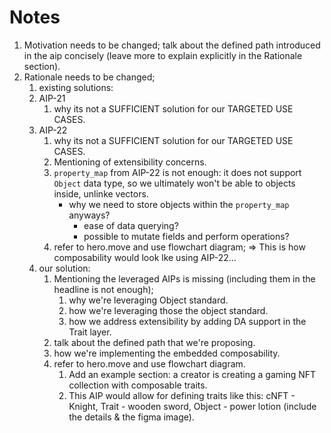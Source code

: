 # Notes

1. Motivation needs to be changed; talk about the defined path introduced in the aip concisely (leave more to explain explicitly in the Rationale section).
2. Rationale needs to be changed;
   1. existing solutions:
   2. AIP-21
      1. why its not a SUFFICIENT solution for our TARGETED USE CASES.
   3. AIP-22
      1. why its not a SUFFICIENT solution for our TARGETED USE CASES.
      2. Mentioning of extensibility concerns.
      3. `property_map` from AIP-22 is not enough: it does not support `Object` data type, so we ultimately won't be able to objects inside, unlinke vectors.
         - why we need to store objects within the `property_map` anyways?
           - ease of data querying?
           - possible to mutate fields and perform operations?
      4. refer to hero.move and use flowchart diagram; => This is how composability would look lke using AIP-22...
   4. our solution:
      1. Mentioning the leveraged AIPs is missing (including them in the headline is not enough);
         1. why we're leveraging Object standard.
         2. how we're leveraging those the object standard.
         3. how we address extensibility by adding DA support in the Trait layer.
      2. talk about the defined path that we're proposing.
      3. how we're implementing the embedded composability.
      4. refer to hero.move and use flowchart diagram.
         1. Add an example section: a creator is creating a gaming NFT collection with composable traits.
         2. This AIP would allow for defining traits like this: cNFT - Knight, Trait - wooden sword, Object - power lotion (include the details & the figma image).
